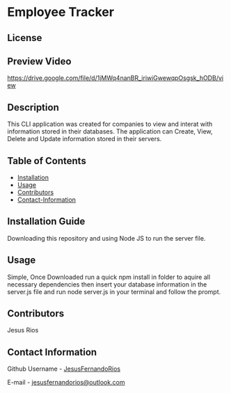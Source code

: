 # Employee Tracker            
## License 

## Preview Video                                 
https://drive.google.com/file/d/1jMWq4nanBR_iriwiGwewqpOsgsk_hODB/view

## Description
This CLI application was created for companies to view and interat with information stored in their databases. The application can Create, View, Delete and Update information stored in their servers.

## Table of Contents
* [Installation](#Installation-Guide)
* [Usage](#Usage)
* [Contributors](#Contributors)
* [Contact-Information](#contact-Information)

## Installation Guide
Downloading this repository and using Node JS to run the server file.
        
## Usage
Simple, Once Downloaded run a quick npm install in folder to aquire all necessary dependencies then insert your database information in the server.js file and run node server.js in your terminal and follow the prompt.
        
## Contributors
Jesus Rios

## Contact Information
Github Username - [JesusFernandoRios](http://github.com/JesusFernandoRios)

E-mail - jesusfernandorios@outlook.com
